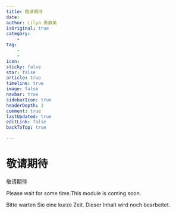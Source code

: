 ```yaml
---
title: 敬请期待
date: 
author: Lilya 黑静美
isOriginal: true
category: 
    - 
tag:
    - 
    - 
icon: 
sticky: false
star: false
article: true
timeline: true
image: false
navbar: true
sidebarIcon: true
headerDepth: 3
comment: true
lastUpdated: true
editLink: false
backToTop: true

---
```


# 敬请期待



敬请期待

Please wait for some time.This module is coming soon. 

Bitte warten Sie eine kurze Zeit. Dieser Inhalt wird noch bearbeitet.